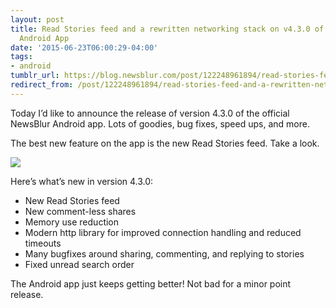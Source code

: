 ```yaml
---
layout: post
title: Read Stories feed and a rewritten networking stack on v4.3.0 of the NewsBlur
  Android App
date: '2015-06-23T06:00:29-04:00'
tags:
- android
tumblr_url: https://blog.newsblur.com/post/122248961894/read-stories-feed-and-a-rewritten-networking-stack
redirect_from: /post/122248961894/read-stories-feed-and-a-rewritten-networking-stack/
---
```

Today I’d like to announce the release of version 4.3.0 of the official NewsBlur Android app. Lots of goodies, bug fixes, speed ups, and more.

The best new feature on the app is the new Read Stories feed. Take a look.

![](http://static.newsblur.com.s3.amazonaws.com/blog/android%20read%20stories.png)

Here’s what’s new in version 4.3.0:

- New Read Stories feed
- New comment-less shares
- Memory use reduction
- Modern http library for improved connection handling and reduced timeouts
- Many bugfixes around sharing, commenting, and replying to stories
- Fixed unread search order

The Android app just keeps getting better! Not bad for a minor point release.

